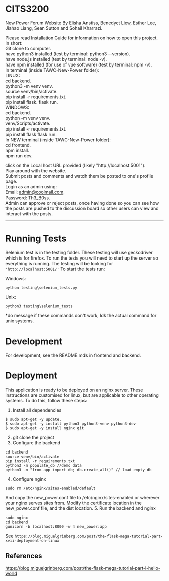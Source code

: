 # CITS3200
New Power Forum Website
By Elisha Anstiss, Benedyct Liew, Esther Lee, Jiahao Liang, Sean Sutton and Sohail Kharrazi. 
  
Please read Installation Guide for information on how to open this project.   
In short:  
Git clone to computer.     
have python3 installed (test by terminal: python3 --version).    
have node.js installed (test by terminal: node -v).     
have npm installed (for use of vue software) (test by terminal: npm -v).     
In terminal (inside TAWC-New-Power folder):        
  LINUX:  
    cd backend.      
    python3 -m venv venv.    
    source venv/bin/activate.    
    pip install -r requirements.txt.    
    pip install flask.
    flask run.       
  WINDOWS:   
    cd backend.    
    python -m venv venv.    
    venv/Scripts/activate.     
    pip install -r requirements.txt.      
    pip install flask
    flask run.     
In NEW terminal (inside TAWC-New-Power folder):      
  cd frontend.    
  npm install.     
  npm run dev.    
       
click on the Local host URL provided (likely "http://localhost:5001").    
Play around with the website.   
 Submit posts and comments and watch them be posted to one's profile page.   
Login as an admin using:   
  Email: admin@coolmail.com.      
  Password: Th3_B0ss.           
Admin can approve or reject posts, once having done so you can see how the posts are pushed to the discussion board so other users can view and interact with the posts.   
   
-----------------------------------------------------------------------------------  
  
# Running Tests

Selenium test is in the testing folder. These testing will use geckodriver which is for firefox. To run the tests you will need to 
start up the server so everything is running. The testing will be looking for `'http://localhost:5001/'` To start the tests run:

Windows:
```
python testing\selenium_tests.py
```
Unix:
```
python3 testing\selenium_tests
```
*do message if these commands don't work, Idk the actual command for unix systems.

# Development
For development, see the README.mds in frontend and backend.

# Deployment
This application is ready to be deployed on an nginx server.
These instructions are customised for linux, but are applicable to other operating systems.
To do this, follow these steps:
1. Install all dependencies
```
$ sudo apt-get -y update. 
$ sudo apt-get -y install python3 python3-venv python3-dev
$ sudo apt-get -y install nginx git
```
2. git clone the project
3. Configure the backend
```
cd backend
source venv/bin/activate
pip install -r requirements.txt
python3 -m populate_db //demo data
python3 -m "from app import db; db.create_all()" // load empty db
```
4. Configure nginx
```
sudo rm /etc/nginx/sites-enabled/default
```
And copy the new_power.conf file to /etc/nginx/sites-enabled or wherever your nginx serves sites from.
Modify the certificate location in the new_power.conf file, and the dist location.
5. Run the backend and nginx
```
sudo nginx
cd backend
gunicorn -b localhost:8000 -w 4 new_power:app
```
See `https://blog.miguelgrinberg.com/post/the-flask-mega-tutorial-part-xvii-deployment-on-linux`
## References

https://blog.miguelgrinberg.com/post/the-flask-mega-tutorial-part-i-hello-world
